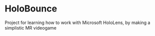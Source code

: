 # HoloBounce
Project for learning how to work with Microsoft HoloLens, by making a simplistic MR videogame

